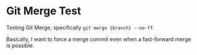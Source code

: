# Git Merge Test

Testing Git Merge, specifically `git merge {branch} --no-ff`.

Basically, I want to force a merge commit even when a fast-forward merge is possible.

